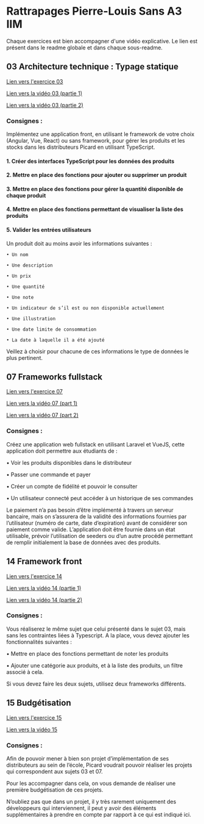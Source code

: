 # Rattrapages Pierre-Louis Sans A3 IIM

Chaque exercices est bien accompagner d'une vidéo explicative. Le lien est présent dans le readme globale et dans chaque sous-readme.

## 03 Architecture technique : Typage statique

<a href="/03-Architecture technique  typage statique/">Lien vers l'exercice 03</a>

<a href="https://youtu.be/Temt_C8eHzU" target="_blank">Lien vers la vidéo 03 (partie 1)</a>

<a href="https://youtu.be/LGMnIxu3wKk" target="_blank">Lien vers la vidéo 03 (partie 2)</a>

### Consignes :

Implémentez une application front, en utilisant le framework de votre choix (Angular,
Vue, React) ou sans framework, pour gérer les produits et les stocks dans les
distributeurs Picard en utilisant TypeScript.

#### 1. Créer des interfaces TypeScript pour les données des produits

#### 2. Mettre en place des fonctions pour ajouter ou supprimer un produit

#### 3. Mettre en place des fonctions pour gérer la quantité disponible de chaque produit

#### 4. Mettre en place des fonctions permettant de visualiser la liste des produits

#### 5. Valider les entrées utilisateurs
Un produit doit au moins avoir les informations suivantes :

    • Un nom

    • Une description

    • Un prix

    • Une quantité

    • Une note

    • Un indicateur de s’il est ou non disponible actuellement

    • Une illustration

    • Une date limite de consommation

    • La date à laquelle il a été ajouté

Veillez à choisir pour chacune de ces informations le type de données le plus pertinent.

## 07 Frameworks fullstack

<a href="/07-Frameworks_fullstack/">Lien vers l'exercice 07</a>

<a href="https://youtu.be/QjjKPfRMlsA" target="_blank">Lien vers la vidéo 07 (part 1)</a>

<a href="https://youtu.be/N6NUZcpkCJ0" target="_blank">Lien vers la vidéo 07 (part 2)</a>

### Consignes :

Créez une application web fullstack en utilisant Laravel et VueJS, cette application doit permettre aux étudiants de :

• Voir les produits disponibles dans le distributeur

• Passer une commande et payer

• Créer un compte de fidélité et pouvoir le consulter

• Un utilisateur connecté peut accéder à un historique de ses commandes

Le paiement n’a pas besoin d’être implémenté à travers un serveur bancaire, mais on
s’assurera de la validité des informations fournies par l’utilisateur (numéro de carte,
date d’expiration) avant de considérer son paiement comme valide.
L’application doit être fournie dans un état utilisable, prévoir l’utilisation de seeders ou
d’un autre procédé permettant de remplir initialement la base de données avec des
produits.

## 14 Framework front

<a href="/14-Framework front/">Lien vers l'exercice 14</a>

<a href="https://youtu.be/D0lci9vSPRg" target="_blank">Lien vers la vidéo 14 (partie 1)</a>

<a href="https://youtu.be/fPpKb3eObek" target="_blank">Lien vers la vidéo 14 (partie 2)</a>

### Consignes :

Vous réaliserez le même sujet que celui présenté dans le sujet 03, mais sans les
contraintes liées à Typescript.
A la place, vous devez ajouter les fonctionnalités suivantes :

• Mettre en place des fonctions permettant de noter les produits

• Ajouter une catégorie aux produits, et à la liste des produits, un filtre associé à
cela.

Si vous devez faire les deux sujets, utilisez deux frameworks différents.

## 15 Budgétisation

<a href="/15-Budgétisation/">Lien vers l'exercice 15</a>

<a href="https://youtu.be/M3URdBULgSI" target="_blank">Lien vers la vidéo 15</a>

### Consignes :

Afin de pouvoir mener à bien son projet d’implémentation de ses distributeurs au sein
de l’école, Picard voudrait pouvoir réaliser les projets qui correspondent aux sujets 03
et 07.

Pour les accompagner dans cela, on vous demande de réaliser une première
budgétisation de ces projets.

N’oubliez pas que dans un projet, il y très rarement uniquement des développeurs qui
interviennent, il peut y avoir des éléments supplémentaires à prendre en compte par
rapport à ce qui est indiqué ici.